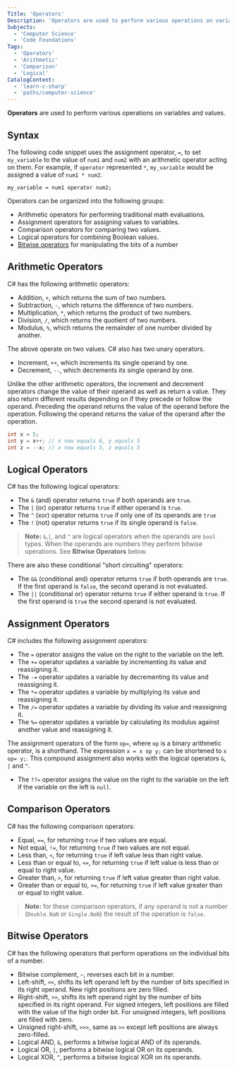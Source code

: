 ```yaml
---
Title: 'Operators'
Description: 'Operators are used to perform various operations on variables and values.'
Subjects:
  - 'Computer Science'
  - 'Code Foundations'
Tags:
  - 'Operators'
  - 'Arithmetic'
  - 'Comparison'
  - 'Logical'
CatalogContent:
  - 'learn-c-sharp'
  - 'paths/computer-science'
---
```


**Operators** are used to perform various operations on variables and values.

## Syntax

The following code snippet uses the assignment operator, `=`, to set `my_variable` to the value of `num1` and `num2` with an arithmetic operator acting on them. For example, if `operator` represented `*`, `my_variable` would be assigned a value of `num1 * num2`.

```pseudo
my_variable = num1 operator num2;
```

Operators can be organized into the following groups:

- Arithmetic operators for performing traditional math evaluations.
- Assignment operators for assigning values to variables.
- Comparison operators for comparing two values.
- Logical operators for combining Boolean values.
- [Bitwise operators](https://www.codecademy.com/resources/docs/general/bitwise-operator) for manipulating the bits of a number

## Arithmetic Operators

C# has the following arithmetic operators:

- Addition, `+`, which returns the sum of two numbers.
- Subtraction, `-`, which returns the difference of two numbers.
- Multiplication, `*`, which returns the product of two numbers.
- Division, `/`, which returns the quotient of two numbers.
- Modulus, `%`, which returns the remainder of one number divided by another.

The above operate on two values. C# also has two unary operators.

- Increment, `++`, which increments its single operand by one.
- Decrement, `--`, which decrements its single operand by one.

Unlike the other arithmetic operators, the increment and decrement operators change the value of their operand as well as return a value. They also return different results depending on if they precede or follow the operand. Preceding the operand returns the value of the operand before the operation. Following the operand returns the value of the operand after the operation.

```cs
int x = 5;
int y = x++; // x now equals 6, y equals 5
int z = --x; // x now equals 5, z equals 5
```

## Logical Operators

C# has the following logical operators:

- The `&` (and) operator returns `true` if both operands are `true`.
- The `|` (or) operator returns `true` if either operand is `true`.
- The `^` (xor) operator returns `true` if only one of its operands are `true`
- The `!` (not) operator returns `true` if its single operand is `false`.

> **Note:** `&`,`|`, and `^` are logical operators when the operands are `bool` types. When the operands are numbers they perform bitwise operations. See **Bitwise Operators** below.

There are also these conditional "short circuiting" operators:

- The `&&` (conditional and) operator returns `true` if both operands are `true`. If the first operand is `false`, the second operand is not evaluated.
- The `||` (conditional or) operator returns `true` if either operand is `true`. If the first operand is `true` the second operand is not evaluated.

## Assignment Operators

C# includes the following assignment operators:

- The `=` operator assigns the value on the right to the variable on the left.
- The `+=` operator updates a variable by incrementing its value and reassigning it.
- The `-=` operator updates a variable by decrementing its value and reassigning it.
- The `*=` operator updates a variable by multiplying its value and reassigning it.
- The `/=` operator updates a variable by dividing its value and reassigning it.
- The `%=` operator updates a variable by calculating its modulus against another value and reassigning it.

The assignment operators of the form `op=`, where `op` is a binary arithmetic operator, is a shorthand. The expression `x = x op y;` can be shortened to `x op= y;`. This compound assignment also works with the logical operators `&`, `|` and `^`.

- The `??=` operator assigns the value on the right to the variable on the left if the variable on the left is `null`.

## Comparison Operators

C# has the following comparison operators:

- Equal, `==`, for returning `true` if two values are equal.
- Not equal, `!=`, for returning `true` if two values are not equal.
- Less than, `<`, for returning `true` if left value less than right value.
- Less than or equal to, `<=`, for returning `true` if left value is less than or equal to right value.
- Greater than, `>`, for returning `true` if left value greater than right value.
- Greater than or equal to, `>=`, for returning `true` if left value greater than or equal to right value.

> **Note:** for these comparison operators, if any operand is not a number (`Double.NaN` or `Single.NaN`) the result of the operation is `false`.

## Bitwise Operators

C# has the following operators that perform operations on the individual bits of a number.

- Bitwise complement, `~`, reverses each bit in a number.
- Left-shift, `<<`, shifts its left operand left by the number of bits specified in its right operand. New right positions are zero filled.
- Right-shift, `>>`, shifts its left operand right by the number of bits specified in its right operand. For signed integers, left positions are filled with the value of the high order bit. For unsigned integers, left positions are filled with zero.
- Unsigned right-shift, `>>>`, same as `>>` except left positions are always zero-filled.
- Logical AND, `&`, performs a bitwise logical AND of its operands.
- Logical OR, `|`, performs a bitwise logical OR on its operands.
- Logical XOR, `^`, performs a bitwise logical XOR on its operands.
